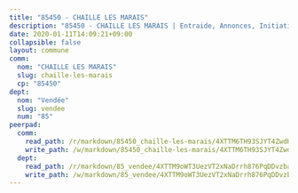 ```yaml
---
title: "85450 - CHAILLE LES MARAIS"
description: "85450 - CHAILLE LES MARAIS | Entraide, Annonces, Initiatives"
date: 2020-01-11T14:09:21+09:00
collapsible: false
layout: commune
comm:
  nom: "CHAILLE LES MARAIS"
  slug: chaille-les-marais
  cp: "85450"
dept:
  nom: "Vendée"
  slug: vendee
  num: "85"
peerpad:
  comm:
    read_path: /r/markdown/85450_chaille-les-marais/4XTTM6TH93SJYT4ZwdHsZaQdqUvpvCfyvg1DVYnGHjJRDnhys
    write_path: /w/markdown/85450_chaille-les-marais/4XTTM6TH93SJYT4ZwdHsZaQdqUvpvCfyvg1DVYnGHjJRDnhys-K3TgTrgwuzfZtmtn59bGCdJ6ZkCXtYCCC66bPfrXK6nXucCQ4wBr99hWaSKG3MKQVqmQb9KVMFtBWB5rQpqfdXpsEk1ZJLW33S4mEdxCfW1durNKa1v4xmc1UAFohdFuEwC2UQYZ
  dept:
    read_path: /r/markdown/85_vendee/4XTTM9oWT3UezVT2xNaDrrh876PqDDvzbaovSPP6P6ha63Ezk
    write_path: /w/markdown/85_vendee/4XTTM9oWT3UezVT2xNaDrrh876PqDDvzbaovSPP6P6ha63Ezk-K3TgTz4T2Ao5CxcmNgKRpi6DXEbSZWgvvZNdT7V4KiJycR1vvtGLxg5iYYYKajishdNzKNazAywn7vjwqtQs859ALiENaqFJQsULDwd4rYqVPy8n3JbNCeuPxinCnetCgcSuCcyv
---
```



